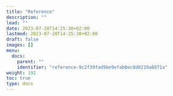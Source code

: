 ```yaml
---
title: "Reference"
description: ""
lead: ""
date: 2023-07-20T14:25:30+02:00
lastmod: 2023-07-20T14:25:30+02:00
draft: false
images: []
menu:
  docs:
    parent: ""
    identifier: "reference-9c2f39fad9be9efab0ec8d8219a8871a"
weight: 192
toc: true
type: docs
---
```

